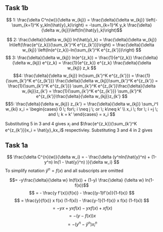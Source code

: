 ## Task 1b

$$ 1: \frac{\delta C^n(w)}{\delta w_{kj}}
= \frac{\delta}{\delta w_{kj}} \left(-\sum_{k=1}^K y_kln(\hat{y}_k)\right) =
 -\sum_{k=1}^K y_k \frac{\delta}{\delta w_{kj}}\left(ln(\hat{y}_k)\right)$$

 $$ 2: \frac{\delta}{\delta w_{kj}} ln(\hat{y}_k) = \frac{\delta}{\delta w_{kj}} ln\left(\frac{e^{z_k}}{\sum_{k'}^K e^{z_{k'}}}\right) = \frac{\delta}{\delta w_{kj}} \left(ln(e^{z_k})-ln(\sum_{k'}^K e^{z_{k'}})\right) $$
$$ 3: \frac{\delta}{\delta w_{kj}} ln(e^{z_k})
= \frac{1}{e^{z_k}} \frac{\delta}{\delta w_{kj}} e^{z_k}
=  \frac{1}{e^{z_k}} e^{z_k} \frac{\delta}{\delta w_{kj}} z_k $$
$$4: \frac{\delta}{\delta w_{kj}} ln(\sum_{k'}^K e^{z_{k'}})
= \frac{1}{\sum_{k'}^K e^{z_{k'}}} \frac{\delta}{\delta w_{kj}}\sum_{k'}^K e^{z_{k'}}
= \frac{1}{\sum_{k'}^K e^{z_{k'}}} \sum_{k'}^K e^{z_{k'}}\frac{\delta}{\delta w_{kj}}z_{k'}
= \frac{1}{\sum_{k'}^K e^{z_{k'}}} \sum_{k'}^K e^{z_{k'}}\frac{\delta}{\delta w_{kj}}z_{k'}
$$
$$5:
\frac{\delta}{\delta w_{kj}} z_{k'}
= \frac{\delta}{\delta w_{kj}} \sum_i^I w_{ki} x_i
= \begin{cases}
0 \; for\; i \neq j \; or \; k\neq k' \\
x_i \; for \; i =j \; and \; k = k'
\end{cases} = x_i $$

Substituting 5 in 3 and 4 gives $x_i$ and $\frac{e^{z_k}}{\sum_{k'}^K e^{z_{k'}}}x_i = \hat{y}_kx_i$ respectivley.
Substituting 3 and 4 in 2 gives








## Task 1a

$$ \frac{\delta C^{n}(w)}{\delta w_i} = - \frac{\delta (y^nln(\hat{y}^n) + (1-y^n) ln(1 - \hat{y}^n) )}{\delta w_i} $$
To simplify notation $\hat{y}^n = f(x)$ and all subscripts are omitted

$$= -y\frac{\delta}{\delta w} ln(f(x)) + (1-y) \frac{\delta} {\delta w} ln(1-f(x))$$
$$ = - \frac{y f'(x)}{f(x)} - \frac{(y-1)f'(x)}{1-f(x)} $$
$$ = \frac{y}{f(x)} x f(x) (1-f(x)) - \frac{y-1}{1-f(x)} x f(x) (1-f(x)) $$
$$ = -yx + yxf(x) - yxf(x) + xf(x) $$
$$ = -(y-f(x))x $$
$$ = -(y^n - \hat{y}^n)x_i^n $$